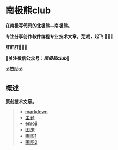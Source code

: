 # 南极熊club

**在南极写代码的北极熊—南极熊。**

**专注分享创作软件编程专业技术文章。芜湖，起飞** :rocket::rocket::rocket:

**肝肝肝**:panda_face::panda_face::panda_face:

:hibiscus:**关注微信公众号：*南极熊club***:hibiscus:

:moneybag:**赞助**:moneybag:

## 概述

**原创技术文章。**

> - [markdown](https://www.mdnice.com/)
> - [主题](https://preview.mdnice.com/themes)
> - [emoji](https://github.com/Riiicc/markdown-emoji)
> - [图床](https://imgkr.com/#upload)
> - [画图1](draw.io)
> - [画图2](https://www.processon.com/)
